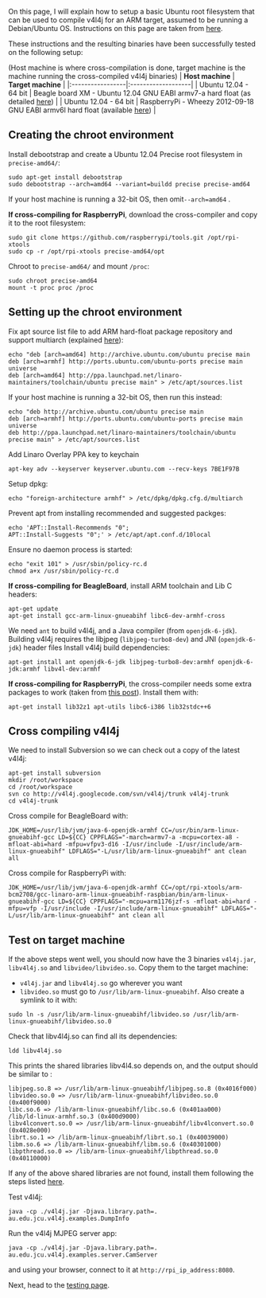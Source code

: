 On this page, I will explain how to setup a basic Ubuntu root filesystem that can be used to compile v4l4j for an ARM target, assumed to be running a Debian/Ubuntu OS. Instructions on this page are taken from [here](http://www.cnx-software.com/2012/05/02/getting-started-with-multiarch-armel-armhf-in-ubuntu/).

These instructions and the resulting binaries have been successfully tested on the following setup:

(Host machine is where cross-compilation is done, target machine is the machine running the cross-compiled v4l4j binaries)
| **Host machine** | **Target machine** |
|:-----------------|:-------------------|
| Ubuntu 12.04 - 64 bit | Beagle board XM - Ubuntu 12.04 GNU EABI armv7-a hard float (as detailed [here](http://elinux.org/BeagleBoardUbuntu#Canonical.2FUbuntu_Images)) |
| Ubuntu 12.04 - 64 bit | RaspberryPi - Wheezy 2012-09-18 GNU EABI armv6l hard float (available [here](http://downloads.raspberrypi.org/images/raspbian/2012-09-18-wheezy-raspbian/2012-09-18-wheezy-raspbian.zip)) |

## Creating the chroot environment ##
Install debootstrap and create a Ubuntu 12.04 Precise root filesystem in `precise-amd64/`:
```
sudo apt-get install debootstrap
sudo debootstrap --arch=amd64 --variant=buildd precise precise-amd64
```
If your host machine is running a 32-bit OS, then omit`--arch=amd64` .

**If cross-compiling for RaspberryPi**, download the cross-compiler and copy it to the root filesystem:
```
sudo git clone https://github.com/raspberrypi/tools.git /opt/rpi-xtools
sudo cp -r /opt/rpi-xtools precise-amd64/opt
```

Chroot to `precise-amd64/` and mount `/proc`:
```
sudo chroot precise-amd64
mount -t proc proc /proc
```

## Setting up the chroot environment ##
Fix apt source list file to add ARM hard-float package repository and support multiarch (explained [here](https://wiki.ubuntu.com/MultiarchSpec)):
```
echo "deb [arch=amd64] http://archive.ubuntu.com/ubuntu precise main
deb [arch=armhf] http://ports.ubuntu.com/ubuntu-ports precise main universe
deb [arch=amd64] http://ppa.launchpad.net/linaro-maintainers/toolchain/ubuntu precise main" > /etc/apt/sources.list
```
If your host machine is running a 32-bit OS, then run this instead:
```
echo "deb http://archive.ubuntu.com/ubuntu precise main
deb [arch=armhf] http://ports.ubuntu.com/ubuntu-ports precise main universe
deb http://ppa.launchpad.net/linaro-maintainers/toolchain/ubuntu precise main" > /etc/apt/sources.list
```

Add Linaro Overlay PPA key to keychain
```
apt-key adv --keyserver keyserver.ubuntu.com --recv-keys 7BE1F97B
```

Setup dpkg:
```
echo "foreign-architecture armhf" > /etc/dpkg/dpkg.cfg.d/multiarch
```

Prevent apt from installing recommended and suggested packges:
```
echo 'APT::Install-Recommends "0";
APT::Install-Suggests "0";' > /etc/apt/apt.conf.d/10local
```

Ensure no daemon process is started:
```
echo "exit 101" > /usr/sbin/policy-rc.d
chmod a+x /usr/sbin/policy-rc.d
```

**If cross-compiling for BeagleBoard**, install ARM toolchain and Lib C headers:
```
apt-get update
apt-get install gcc-arm-linux-gnueabihf libc6-dev-armhf-cross
```

We need `ant` to build v4l4j, and a Java compiler (from `openjdk-6-jdk`). Building v4l4j requires the libjpeg (`libjpeg-turbo8-dev`) and JNI (`openjdk-6-jdk`) header files
Install v4l4j build dependencies:
```
apt-get install ant openjdk-6-jdk libjpeg-turbo8-dev:armhf openjdk-6-jdk:armhf libv4l-dev:armhf
```

**If cross-compiling for RaspberryPi**, the cross-compiler needs some extra packages to work (taken from [this post](http://www.raspberrypi.org/phpBB3/viewtopic.php?f=33&t=8758)). Install them with:
```
apt-get install lib32z1 apt-utils libc6-i386 lib32stdc++6
```

## Cross compiling v4l4j ##
We need to install Subversion so we can check out a copy of the latest v4l4j:
```
apt-get install subversion
mkdir /root/workspace
cd /root/workspace
svn co http://v4l4j.googlecode.com/svn/v4l4j/trunk v4l4j-trunk
cd v4l4j-trunk
```

Cross compile for BeagleBoard with:
```
JDK_HOME=/usr/lib/jvm/java-6-openjdk-armhf CC=/usr/bin/arm-linux-gnueabihf-gcc LD=${CC} CPPFLAGS="-march=armv7-a -mcpu=cortex-a8 -mfloat-abi=hard -mfpu=vfpv3-d16 -I/usr/include -I/usr/include/arm-linux-gnueabihf" LDFLAGS="-L/usr/lib/arm-linux-gnueabihf" ant clean all
```

Cross compile for RaspberryPi with:
```
JDK_HOME=/usr/lib/jvm/java-6-openjdk-armhf CC=/opt/rpi-xtools/arm-bcm2708/gcc-linaro-arm-linux-gnueabihf-raspbian/bin/arm-linux-gnueabihf-gcc LD=${CC} CPPFLAGS="-mcpu=arm1176jzf-s -mfloat-abi=hard -mfpu=vfp -I/usr/include -I/usr/include/arm-linux-gnueabihf" LDFLAGS="-L/usr/lib/arm-linux-gnueabihf" ant clean all
```

## Test on target machine ##
If the above steps went well, you should now have the 3 binaries `v4l4j.jar`, `libv4l4j.so` and `libvideo/libvideo.so`. Copy them to the target machine:
  * `v4l4j.jar` and `libv4l4j.so` go wherever you want
  * `libvideo.so` must go to `/usr/lib/arm-linux-gnueabihf`. Also create a symlink to it with:
```
sudo ln -s /usr/lib/arm-linux-gnueabihf/libvideo.so /usr/lib/arm-linux-gnueabihf/libvideo.so.0
```

Check that libv4l4j.so can find all its dependencies:
```
ldd libv4l4j.so 
```
This prints the shared libraries libv4l4.so depends on, and the output should be similar to :
```
libjpeg.so.8 => /usr/lib/arm-linux-gnueabihf/libjpeg.so.8 (0x4016f000)
libvideo.so.0 => /usr/lib/arm-linux-gnueabihf/libvideo.so.0 (0x400f9000)
libc.so.6 => /lib/arm-linux-gnueabihf/libc.so.6 (0x401aa000)
/lib/ld-linux-armhf.so.3 (0x400d9000)
libv4lconvert.so.0 => /usr/lib/arm-linux-gnueabihf/libv4lconvert.so.0 (0x4028e000)
librt.so.1 => /lib/arm-linux-gnueabihf/librt.so.1 (0x40039000)
libm.so.6 => /lib/arm-linux-gnueabihf/libm.so.6 (0x40301000)
libpthread.so.0 => /lib/arm-linux-gnueabihf/libpthread.so.0 (0x40110000)
```

If any of the above shared libraries are not found, install them following the steps listed [here](https://code.google.com/p/v4l4j/wiki/SourceInstall#Requirements).

Test v4l4j:
```
java -cp ./v4l4j.jar -Djava.library.path=. au.edu.jcu.v4l4j.examples.DumpInfo
```

Run the v4l4j MJPEG server app:
```
java -cp ./v4l4j.jar -Djava.library.path=. au.edu.jcu.v4l4j.examples.server.CamServer
```
and using your browser, connect to it at `http://rpi_ip_address:8080`.

Next, head to the [testing page](TestingV4l4j.md).